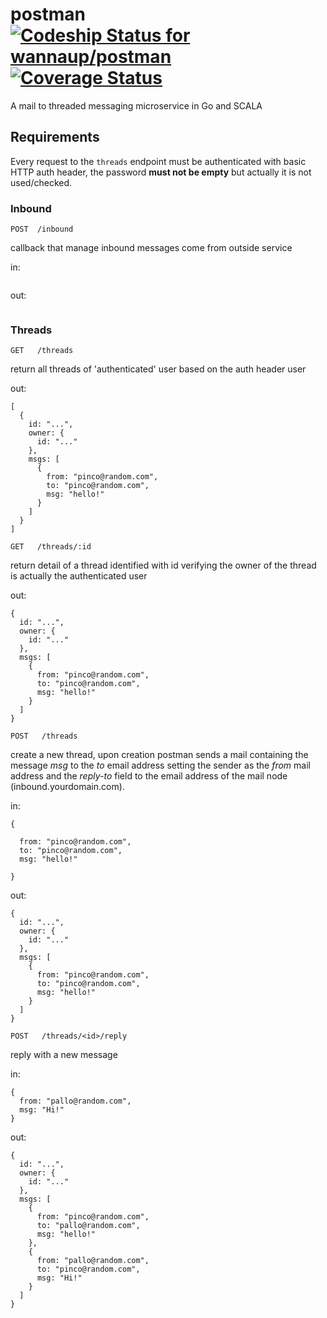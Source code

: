 # postman [ ![Codeship Status for wannaup/postman](https://codeship.com/projects/7b0b4400-b115-0132-8a1c-3a7a9fb44a4e/status?branch=master)](https://codeship.com/projects/69724) [![Coverage Status](https://coveralls.io/repos/wannaup/postman/badge.svg?branch=HEAD)](https://coveralls.io/r/wannaup/postman)
A mail to threaded messaging microservice in Go and SCALA

## Requirements
Every request to the ```threads``` endpoint must be authenticated with basic HTTP auth header, the password **must not be empty** but actually it is not used/checked.
### Inbound
`POST  /inbound`

callback that manage inbound messages come from outside service

in:
``` 
```
out: 
``` 
```

### Threads
`GET   /threads`

return all threads of 'authenticated' user based on the auth header user

out: 
```
[
  {
    id: "...",
    owner: {
      id: "..."
    },
    msgs: [
      {
        from: "pinco@random.com",
        to: "pinco@random.com",
        msg: "hello!"
      }
    ]
  }
] 
```

`GET   /threads/:id`

return detail of a thread identified with id verifying the owner of the thread is actually the authenticated user

out: 
```  
{
  id: "...",
  owner: {
    id: "..."
  },
  msgs: [
    {
      from: "pinco@random.com",
      to: "pinco@random.com",
      msg: "hello!"
    }
  ]
}
```

`POST   /threads`

create a new thread, upon creation postman sends a mail containing the message *msg* to the *to* email address setting the sender as the *from* mail address and the *reply-to* field to the email address of the mail node (inbound.yourdomain.com).

in:
``` 
{
  
  from: "pinco@random.com",
  to: "pinco@random.com",
  msg: "hello!"
  
}
```
out: 
``` 
{
  id: "...",
  owner: {
    id: "..."
  },
  msgs: [
    {
      from: "pinco@random.com",
      to: "pinco@random.com",
      msg: "hello!"
    }
  ]
}
```

`POST   /threads/<id>/reply`

reply with a new message

in:
``` 
{
  from: "pallo@random.com",
  msg: "Hi!"
}
```
out: 
``` 
{
  id: "...",
  owner: {
    id: "..."
  },
  msgs: [
    {
      from: "pinco@random.com",
      to: "pallo@random.com",
      msg: "hello!"
    },
    {
      from: "pallo@random.com",
      to: "pinco@random.com",
      msg: "Hi!"
    }
  ]
}
```
